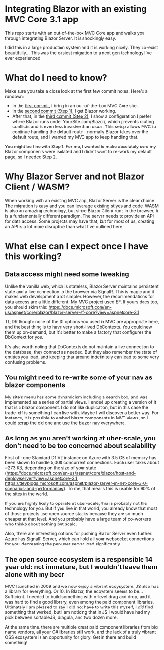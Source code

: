 # Integrating Blazor with an existing MVC Core 3.1 app
This repo starts with an out-of-the-box MVC Core app and walks you through integrating Blazor Server. It is shockingly easy.

I did this in a large production system and it is working nicely. They co-exist beautifully... This was the easiest migration to a next gen technology I've ever experienced.

# What do I need to know?
Make sure you take a close look at the first few commit notes. Here's a rundown:

 - In the [first commit](https://github.com/kinetiq/Blazor.WithMVC/tree/c6f48a1cd39f569cfee04a8aa2427a719d73b7b6), I bring in an out-of-the-box MVC Core site. 
 - In the [second commit (Step 1)](https://github.com/kinetiq/Blazor.WithMVC/tree/bba2a4f324d0c6153914072de3d43eea22b52d0f), I get Blazor working.
 - After that, in the [third commit (Step 2)](https://github.com/kinetiq/Blazor.WithMVC/tree/392e3ed9788d4abce06cd06fa15bedbf29e28929), I show a configuration I prefer where Blazor runs under YourSite.com/Blazor/, which prevents routing conflicts and is even less invasive than usual. This setup allows MVC to continue handling the default route - normally Blazor takes over the default route, and I wanted my MVC app to keep handling that.

You might be fine with Step 1. For me, I wanted to make absolutely sure my Blazor components were isolated and I didn't want to re-work my default page, so I needed Step 2.

# Why Blazor Server and not Blazor Client / WASM?
When working with an existing MVC app, Blazor Server is the clear choice. The migration is easy and you can leverage existing stlyes and code. WASM is also an amazing technology, 
but since Blazor Client runs in the browser, it is a fundamentally different paradigm. The server needs to provide an API for data access. Some projects may have that, but for 
most of us, creating an API is a lot more disruptive than what I've outlined here.

# What else can I expect once I have this working? #
## Data access might need some tweaking ##
Unlike the vanilla web, which is stateless, Blazor Server maintains persistent state and a live connection to the browser via SignalR. This is magic and it makes web development a 
lot simpler. However, the recommendations for data access are a little different. My MVC project used EF. If yours does too, you should skim this: https://docs.microsoft.com/en-us/aspnet/core/blazor/blazor-server-ef-core?view=aspnetcore-3.1

TL;DR though: none of the DI options you used in MVC are appropriate here, and the best thing is to have very short-lived DbContexts. You could new them up on-demand, but it's 
better to make a factory that configures the DbContext for you.

It's also worth noting that DbContexts do not maintain a live connection to the database, they connect as needed. But they also remember the state of entities you load,
and keeping that around indefinitely can lead to some very confusing problems.
## You might need to re-write some of your nav as blazor components ##
My site's menu has some dynamicism including a search box, and was implemented as a series of partial views. I ended up creating a version of it that is a blazor component.
I do not like duplication, but in this case the trade-off is something I can live with. Maybe I will discover a better way. For instance, it is possible to embed blazor
components in MVC views, so I could scrap the old one and use the blazor nav everywhere. 
## As long as you aren't working at uber-scale, you don't need to be too concerned about scalability ##
First off: one Standard D1 V2 instance on Azure with 3.5 GB of memory has been shown to handle 5,000 concurrent connections. Each user takes about ~273 KB, depending on the size of your state (https://docs.microsoft.com/en-us/aspnet/core/blazor/host-and-deploy/server?view=aspnetcore-3.1, https://devblogs.microsoft.com/aspnet/blazor-server-in-net-core-3-0-scenarios-and-performance/). To me, that means this is usable for 90% of the sites in the world. 

If you are highly likely to operate at uber-scale, this is probably not the technology for you. But if you live in that world, you already know that most of those projects use open source stacks because they are so much cheaper at that level. And you probably have a large team of co-workers who thinks about nothing but scale.

Also, there are interesting options for pushing Blazor Server even further. Azure has SignalR Server, which can hold all your websocket connections for you, decreasing the per-user server load significantly. 

## The open source ecosystem is a responsible 14 year old: not immature, but I wouldn't leave them alone with my beer ##
MVC launched in 2009 and we now enjoy a vibrant ecoysystem. JS also has a library for everything. Or 10. In Blazor, the ecoystem seems to be... Sufficient. I needed to build
something with n-level drag and drop, and it was hard to find a good library, even among the paid component libraries. Ultimately I am pleased to say I did not have to write 
this myself, I _did_ find something that worked, but I am noticing that in JS I would have had my pick between sortableJS, dragula, and two dozen more. 

At the same time, there are multiple great paid component libraries from big name vendors, all your C# libraries still work, and the lack of a truly vibrant OSS ecosystem
is an opportunity for glory. Get in there and build something!



